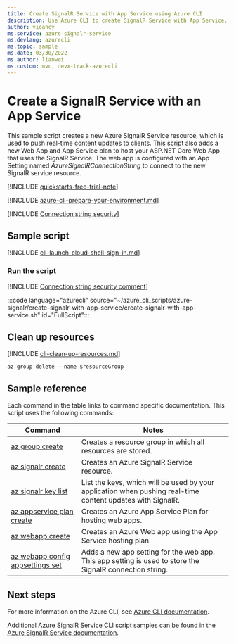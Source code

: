 ```yaml
---
title: Create SignalR Service with App Service using Azure CLI
description: Use Azure CLI to create SignalR Service with App Service. Learn all CLI commands for Azure SignalR Service.
author: vicancy
ms.service: azure-signalr-service
ms.devlang: azurecli
ms.topic: sample
ms.date: 03/30/2022
ms.author: lianwei
ms.custom: mvc, devx-track-azurecli
---
```


# Create a SignalR Service with an App Service

This sample script creates a new Azure SignalR Service resource, which is used to push real-time content updates to clients. This script also adds a new Web App and App Service plan to host your ASP.NET Core Web App that uses the SignalR Service. The web app is configured with an App Setting named *AzureSignalRConnectionString* to connect to the new SignalR service resource.

[!INCLUDE [quickstarts-free-trial-note](~/reusable-content/ce-skilling/azure/includes/quickstarts-free-trial-note.md)]

[!INCLUDE [azure-cli-prepare-your-environment.md](~/reusable-content/azure-cli/azure-cli-prepare-your-environment.md)]

[!INCLUDE [Connection string security](includes/signalr-connection-string-security.md)]

## Sample script

[!INCLUDE [cli-launch-cloud-shell-sign-in.md](~/reusable-content/ce-skilling/azure/includes/cli-launch-cloud-shell-sign-in.md)]

### Run the script

[!INCLUDE [Connection string security comment](includes/signalr-connection-string-security-comment.md)]

:::code language="azurecli" source="~/azure_cli_scripts/azure-signalr/create-signalr-with-app-service/create-signalr-with-app-service.sh" id="FullScript":::

## Clean up resources

[!INCLUDE [cli-clean-up-resources.md](~/reusable-content/ce-skilling/azure/includes/cli-clean-up-resources.md)]

```azurecli
az group delete --name $resourceGroup
```

## Sample reference

Each command in the table links to command specific documentation. This script uses the following commands:

| Command | Notes |
|---|---|
| [az group create](/cli/azure/group#az-group-create) | Creates a resource group in which all resources are stored. |
| [az signalr create](/cli/azure/signalr#az-signalr-create) | Creates an Azure SignalR Service resource. |
| [az signalr key list](/cli/azure/signalr/key#az-signalr-key-list) | List the keys, which will be used by your application when pushing real-time content updates with SignalR. |
| [az appservice plan create](/cli/azure/appservice/plan#az-appservice-plan-create) | Creates an Azure App Service Plan for hosting web apps. |
| [az webapp create](/cli/azure/webapp#az-webapp-create) | Creates an Azure Web app using the App Service hosting plan. |
| [az webapp config appsettings set](/cli/azure/webapp/config/appsettings#az-webapp-config-appsettings-set) | Adds a new app setting for the web app. This app setting is used to store the SignalR connection string. |

## Next steps

For more information on the Azure CLI, see [Azure CLI documentation](/cli/azure).

Additional Azure SignalR Service CLI script samples can be found in the [Azure SignalR Service documentation](../signalr-reference-cli.md).
